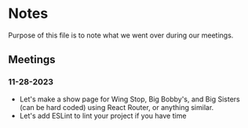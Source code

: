 # Notes

Purpose of this file is to note what we went over during our meetings.

## Meetings

### 11-28-2023

- Let's make a show page for Wing Stop, Big Bobby's, and Big Sisters (can be hard coded)
using React Router, or anything similar.
- Let's add ESLint to lint your project if you have time
